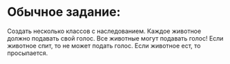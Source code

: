 # Обычное задание: 
Создать несколько классов с наследованием.
Каждое животное должно подавать свой голос.
Все животные могут подавать голос!
Если животное спит, то не может подать голос.
Если животное ест, то просыпается.
